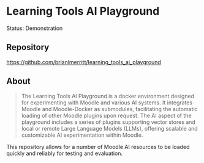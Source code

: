 # Learning Tools AI Playground
Status: Demonstration

## Repository
https://github.com/brianlmerritt/learning_tools_ai_playground

## About
> The Learning Tools AI Playground is a docker environment designed for experimenting with Moodle and various AI systems. It integrates Moodle and Moodle-Docker as submodules, facilitating the automatic loading of other Moodle plugins upon request. The AI aspect of the playground includes a series of plugins supporting vector stores and local or remote Large Language Models (LLMs), offering scalable and customizable AI experimentation within Moodle.

This repository allows for a number of Moodle AI resources to be loaded quickly and reliably for testing and evaluation.
